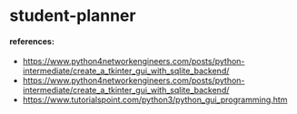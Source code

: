 # student-planner

#### references:
- https://www.python4networkengineers.com/posts/python-intermediate/create_a_tkinter_gui_with_sqlite_backend/
- https://www.python4networkengineers.com/posts/python-intermediate/create_a_tkinter_gui_with_sqlite_backend/
- https://www.tutorialspoint.com/python3/python_gui_programming.htm
